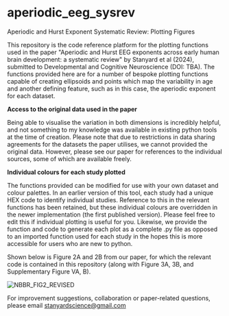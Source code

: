 # aperiodic_eeg_sysrev
Aperiodic and Hurst Exponent Systematic Review: Plotting Figures

This repository is the code reference platform for the plotting functions used in the paper "Aperiodic and Hurst EEG exponents across early human brain development: a systematic review" by Stanyard et al (2024), submitted to Developmental and Cognitive Neuroscience (DOI: TBA). The functions provided here are for a number of bespoke plotting functions capable of creating ellipsoids and points which map the variability in age and another defining feature, such as in this case, the aperiodic exponent for each dataset. 

**Access to the original data used in the paper**

Being able to visualise the variation in both dimensions is incredibly helpful, and not something to my knowledge was available in existing python tools at the time of creation. Please note that due to restrictions in data sharing agreements for the datasets the paper utilises, we cannot provided the original data. However, please see our paper for references to the individual sources, some of which are available freely. 

**Individual colours for each study plotted**

The functions provided can be modified for use with your own dataset and colour palettes. In an earlier version of this tool, each study had a unique HEX code to identify individual studies. Reference to this in the relevant functions has been retained, but these individual colours are overridden in the newer implementation (the first published version). Please feel free to edit this if individual plotting is useful for you. Likewise, we provide the function and code to generate each plot as a complete .py file as opposed to an imported function used for each study in the hopes this is more accessible for users who are new to python. 

Shown below is Figure 2A and 2B from our paper, for which the relevant code is contained in this repository (along with Figure 3A, 3B, and Supplementary Figure VA, B). 

![NBBR_FIG2_REVISED](https://github.com/StanyardScience/aperiodic_eeg_sysrev/assets/54684253/e25fe47b-f3f1-4920-ae8b-7fd126f4533a)

For improvement suggestions, collaboration or paper-related questions, please email stanyardscience@gmail.com
